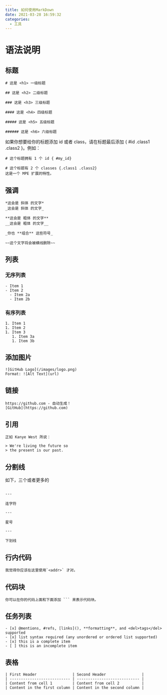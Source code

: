 ```yaml
---
title: 如何使用MarkDown
date: 2021-03-28 16:59:32
categories:
  - 工具
---
```


# 语法说明

## 标题

```
# 这是 <h1> 一级标题

## 这是 <h2> 二级标题

### 这是 <h3> 三级标题

#### 这是 <h4> 四级标题

##### 这是 <h5> 五级标题

###### 这是 <h6> 六级标题
```

如果你想要给你的标题添加 id 或者 class，请在标题最后添加 { #id .class1 .class2 }。例如：

```
# 这个标题拥有 1 个 id { #my_id}

# 这个标题有 2 个 classes {.class1 .class2}
这是一个 MPE 扩展的特性。
```
## 强调

```
*这会是 斜体 的文字*
_这会是 斜体 的文字_

**这会是 粗体 的文字**
__这会是 粗体 的文字__

_你也 **组合** 这些符号_

~~这个文字将会被横线删除~~
```

## 列表

### 无序列表

```
- Item 1
- Item 2
  - Item 2a
  - Item 2b
```

### 有序列表

```
1. Item 1
1. Item 2
1. Item 3
   1. Item 3a
   1. Item 3b
```

## 添加图片

```
![GitHub Logo](/images/logo.png)
Format: ![Alt Text](url)
```

## 链接

```
https://github.com - 自动生成！
[GitHub](https://github.com)
```

## 引用

```
正如 Kanye West 所说：

> We're living the future so
> the present is our past.
```

## 分割线

如下，三个或者更多的

```

---

连字符

---

星号

---

下划线
```

## 行内代码

```
我觉得你应该在这里使用`<addr>` 才对。
```

## 代码块

````
你可以在你的代码上面和下面添加 ``` 来表示代码块。
````

## 任务列表

```
- [x] @mentions, #refs, [links](), **formatting**, and <del>tags</del> supported
- [x] list syntax required (any unordered or ordered list supported)
- [x] this is a complete item
- [ ] this is an incomplete item
```

## 表格

```
| First Header                | Second Header                |
| --------------------------- | ---------------------------- |
| Content from cell 1         | Content from cell 2          |
| Content in the first column | Content in the second column |
```
